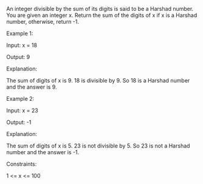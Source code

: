 An integer divisible by the sum of its digits is said to be a Harshad number. You are given an integer x. Return the sum of the digits of x if x is a Harshad number, otherwise, return -1.


Example 1:

Input: x = 18

Output: 9

Explanation:

The sum of digits of x is 9. 18 is divisible by 9. So 18 is a Harshad number and the answer is 9.

Example 2:

Input: x = 23

Output: -1

Explanation:

The sum of digits of x is 5. 23 is not divisible by 5. So 23 is not a Harshad number and the answer is -1.

 

Constraints:

1 <= x <= 100